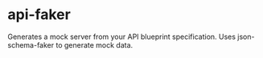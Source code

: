# api-faker
Generates a mock server from your API blueprint specification. Uses json-schema-faker to generate mock data.
